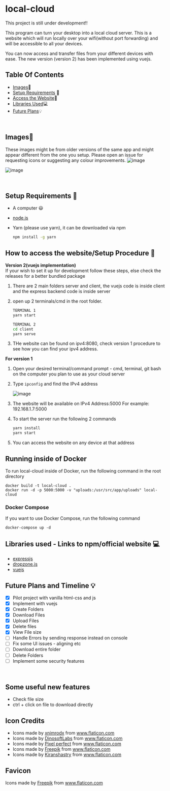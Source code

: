 # local-cloud

This project is still under development:bangbang:

This program can turn your desktop into a local cloud server. This is a website which will run locally over your wifi(without port forwarding) and will be accessible to all your devices.

You can now access and transfer files from your different devices with ease.
The new version (version 2) has been implemented using vuejs.

## Table Of Contents

- [Images](#images):file_folder:
- [Setup Requirements](#setup) :rocket:
- [Access the Website](#access):key:
- [Libraries Used](#dependencies):computer:
- [Future Plans](#plans):bulb:

<br />
<a name="images"></a>

## Images:file_folder:

These images might be from older versions of the same app and might appear different from the one you setup. Please open an issue for requesting icons or suggesting any colour improvements.
![image](https://user-images.githubusercontent.com/64310471/118494261-996fdd80-b73f-11eb-8013-80794fad875d.png)

![image](https://user-images.githubusercontent.com/64310471/120432554-b7704b80-c397-11eb-9f53-7ca4c9a59f23.png)

<br />
<a name="setup"></a>

## Setup Requirements :rocket:

- A computer :smiley:
- <a href="https://nodejs.org/en/"> node.js </a>
- Yarn (please use yarn), it can be downloaded via npm

  ```bash
  npm install -g yarn
  ```

<a name="access"></a>

## How to access the website/Setup Procedure :key:

<b>Version 2(vuejs implementation)</b>
<br />
If your wish to set it up for development follow these steps, else check the releases for
a better bundled package

1. There are 2 main folders server and client, the vuejs code is inside client and the express backend code is inside server

2. open up 2 terminals/cmd in the root folder.

   ```bash
   TERMINAL 1
   yarn start

   TERMINAL 2
   cd client
   yarn serve
   ```

3. THe website can be found on ipv4:8080, check version 1 procedure to see how you can find your ipv4 address.

<b>For version 1</b>
<br />

1. Open your desired terminal/command prompt - cmd, terminal, git bash on the computer you plan to use as your cloud server

2. Type `ipconfig` and find the IPv4 address

   ![image](https://user-images.githubusercontent.com/64310471/117740661-8a100200-b21e-11eb-803a-07423054fac3.png)

3. The website will be available on IPv4 Address:5000
   For example: 192.168.1.7:5000

4. To start the server run the following 2 commands

   ```bash
   yarn install
   yarn start
   ```

5. You can access the website on any device at that address

<a name="docker"></a>

## Running inside of Docker

To run local-cloud inside of Docker, run the following command in the root directory

```
docker build -t local-cloud .
docker run -d -p 5000:5000 -v "uploads:/usr/src/app/uploads" local-cloud
```

### Docker Compose

If you want to use Docker Compose, run the following command

```
docker-compose up -d
```

<a name="dependencies"></a>

## Libraries used - Links to npm/official website :computer:

- <a href = "https://www.npmjs.com/package/express">expressjs</a>
- <a href="https://www.npmjs.com/package/dropzone">dropzone.js</a>
- <a href="https://vuejs.org/">vuejs</a>

<a name="plans"></a>

## Future Plans and Timeline :bulb:

- [x] Pilot project with vanilla html-css and js
- [x] Implement with vuejs
- [x] Create Folders
- [x] Download Files
- [x] Upload Files
- [x] Delete files
- [x] View File size
- [ ] Handle Errors by sending response instead on console
- [ ] Fix some UI issues - aligning etc
- [ ] Download entire folder
- [ ] Delete Folders
- [ ] Implement some security features

<br />

## Some useful new features

- Check file size
- ctrl + click on file to download directly

## Icon Credits

- <div>Icons made by <a href="https://www.flaticon.com/authors/xnimrodx" title="xnimrodx">xnimrodx</a> from <a href="https://www.flaticon.com/" title="Flaticon">www.flaticon.com</a></div>

- <div>Icons made by <a href="https://www.flaticon.com/authors/dinosoftlabs" title="DinosoftLabs">DinosoftLabs</a> from <a href="https://www.flaticon.com/" title="Flaticon">www.flaticon.com</a></div>

- <div>Icons made by <a href="https://www.flaticon.com/authors/pixel-perfect" title="Pixel perfect">Pixel perfect</a> from <a href="https://www.flaticon.com/" title="Flaticon">www.flaticon.com</a></div>

- <div>Icons made by <a href="https://www.freepik.com" title="Freepik">Freepik</a> from <a href="https://www.flaticon.com/" title="Flaticon">www.flaticon.com</a></div>

- <div>Icons made by <a href="https://www.flaticon.com/authors/kiranshastry" title="Kiranshastry">Kiranshastry</a> from <a href="https://www.flaticon.com/" title="Flaticon">www.flaticon.com</a></div>

## Favicon

<div>Icons made by <a href="https://www.freepik.com" title="Freepik">Freepik</a> from <a href="https://www.flaticon.com/" title="Flaticon">www.flaticon.com</a></div>
